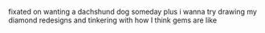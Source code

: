 fixated on wanting a dachshund dog someday
plus i wanna try drawing my diamond redesigns and tinkering with how I think gems are like